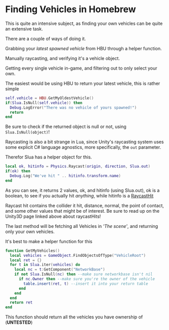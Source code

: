 # Finding Vehicles in Homebrew 

This is quite an intensive subject, as finding your own vehicles can be quite an extensive task. 

There are a couple of ways of doing it. 

Grabbing your _latest spawned vehicle_ from HBU through a helper function.

Manually raycasting, and verifying it's a vehicle object. 

Getting every single vehicle in-game, and filtering out to only select your own. 

The easiest would be using HBU to return your latest vehicle, this is rather simple

```lua
self.vehicle = HBU.GetMyOldestVehicle()
if(Slua.IsNull(self.vehicle)) then 
  Debug.LogError("There was no vehicle of yours spawned!")
  return
end 
```

Be sure to check if the returned object is null or not, using ``Slua.IsNull(object)``!

Raycasting is also a bit strange in Lua, since Unity's raycasting system uses some explicit C# language agnostics, more specifically, the ``out`` parameter. 

Therefor Slua has a helper object for this. 

```lua 
local ok, hitinfo = Physics.Raycast(origin, direction, Slua.out)
if(ok) then 
  Debug.Log("We've hit " .. hitinfo.transform.name)
end 
``` 
As you can see, it returns 2 values, ok, and hitinfo (using Slua.out), ok is a boolean, to see if you actually hit _anything_, while hitinfo is a [RaycastHit](https://docs.unity3d.com/ScriptReference/RaycastHit.html) 

Raycast hit contains the collider it hit, distance, normal, the point of contact, and some other values that might be of interest. Be sure to read up on the Unity3D page linked above about raycastHits!

The last method will be fetching all Vehicles in _'The scene'_, and returning only your own vehicles. 

It's best to make a helper function for this
```lua
function GetMyVehicles()
  local vehicles = GameObject.FindObjectsOfType("VehicleRoot")
  local ret = {}
  for t in Slua.iter(vehicles) do 
    local nc = t:GetComponent("NetworkBase")
    if not Slua.IsNull(nc) then --make sure networkbase isn't nil 
      if nc.Owner then --make sure you're the owner of the vehicle
        table.insert(ret, t) --insert it into your return table
      end 
    end 
  end 
  return ret
end
```
This function should return all the vehicles you have ownership of (**UNTESTED**)